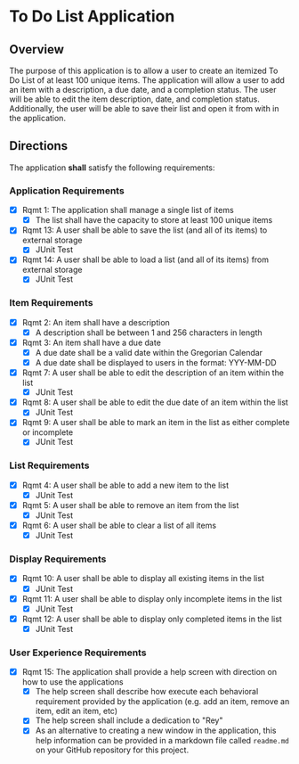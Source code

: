 # To Do List Application

## Overview

The purpose of this application is to allow a user to create an itemized To Do List of at least 100 unique items. The application will allow a user to add an item with a description, a due date, and a completion status. The user will be able to edit the item description, date, and completion status. Additionally, the user will be able to save their list and open it from with in the application.

## Directions

The application **shall** satisfy the following requirements:

### Application Requirements
- [x] Rqmt 1: The application shall manage a single list of items
    - [x] The list shall have the capacity to store at least 100 unique items
- [x] Rqmt 13: A user shall be able to save the list (and all of its items) to external storage
  - [x] JUnit Test
- [x] Rqmt 14: A user shall be able to load a list (and all of its items) from external storage
  - [x] JUnit Test

### Item Requirements
- [x] Rqmt 2: An item shall have a description
  - [x] A description shall be between 1 and 256 characters in length
- [x] Rqmt 3: An item shall have a due date
  - [x] A due date shall be a valid date within the Gregorian Calendar
  - [x] A due date shall be displayed to users in the format: YYY-MM-DD
  
- [x] Rqmt 7: A user shall be able to edit the description of an item within the list
  - [x] JUnit Test
- [x] Rqmt 8: A user shall be able to edit the due date of an item within the list
  - [x] JUnit Test
- [x] Rqmt 9: A user shall be able to mark an item in the list as either complete or incomplete
  - [x] JUnit Test

### List Requirements
- [x] Rqmt 4: A user shall be able to add a new item to the list
  - [x] JUnit Test
- [x] Rqmt 5: A user shall be able to remove an item from the list
  - [x] JUnit Test
- [x] Rqmt 6: A user shall be able to clear a list of all items
  - [x] JUnit Test

### Display Requirements
- [x] Rqmt 10: A user shall be able to display all existing items in the list
  - [x] JUnit Test
- [x] Rqmt 11: A user shall be able to display only incomplete items in the list
  - [x] JUnit Test
- [x] Rqmt 12: A user shall be able to display only completed items in the list
  - [x] JUnit Test
  
### User Experience Requirements
- [x] Rqmt 15: The application shall provide a help screen with direction on how to use the applications
    - [x] The help screen shall describe how execute each behavioral requirement provided by the application (e.g. add an item, remove an item, edit an item, etc)
    - [x] The help screen shall include a dedication to "Rey"
    - [x] As an alternative to creating a new window in the application, this help information can be provided in a markdown file called `readme.md` on your GitHub repository for this project.
